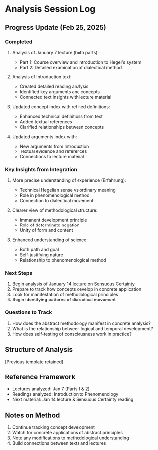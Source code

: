 # Analysis Session Log

## Progress Update (Feb 25, 2025)

### Completed
1. Analysis of January 7 lecture (both parts):
   - Part 1: Course overview and introduction to Hegel's system
   - Part 2: Detailed examination of dialectical method

2. Analysis of Introduction text:
   - Created detailed reading analysis
   - Identified key arguments and concepts
   - Connected text insights with lecture material

3. Updated concept index with refined definitions:
   - Enhanced technical definitions from text
   - Added textual references
   - Clarified relationships between concepts

4. Updated arguments index with:
   - New arguments from Introduction
   - Textual evidence and references
   - Connections to lecture material

### Key Insights from Integration
1. More precise understanding of experience (Erfahrung):
   - Technical Hegelian sense vs ordinary meaning
   - Role in phenomenological method
   - Connection to dialectical movement

2. Clearer view of methodological structure:
   - Immanent development principle
   - Role of determinate negation
   - Unity of form and content

3. Enhanced understanding of science:
   - Both path and goal
   - Self-justifying nature
   - Relationship to phenomenological method

### Next Steps
1. Begin analysis of January 14 lecture on Sensuous Certainty
2. Prepare to track how concepts develop in concrete application
3. Look for manifestation of methodological principles
4. Begin identifying patterns of dialectical movement

### Questions to Track
1. How does the abstract methodology manifest in concrete analysis?
2. What is the relationship between logical and temporal development?
3. How does self-testing of consciousness work in practice?

## Structure of Analysis
[Previous template retained]

## Reference Framework
- Lectures analyzed: Jan 7 (Parts 1 & 2)
- Readings analyzed: Introduction to Phenomenology
- Next material: Jan 14 lecture & Sensuous Certainty reading

## Notes on Method
1. Continue tracking concept development
2. Watch for concrete applications of abstract principles
3. Note any modifications to methodological understanding
4. Build connections between texts and lectures